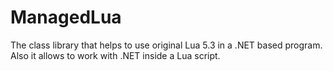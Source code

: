 # ManagedLua
The class library that helps to use original Lua 5.3 in a .NET based program. Also it allows to work with .NET inside a Lua script.
